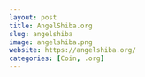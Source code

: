 ```yaml
---
layout: post
title: AngelShiba.org
slug: angelshiba
image: angelshiba.png
website: https://angelshiba.org/
categories: [Coin, .org]
---
```

